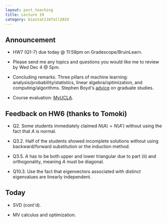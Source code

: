 ```yaml
---
layout: post_teaching
title: Lecture 19
category: biostat216fall2024
---
```


## Announcement

* HW7 (Q1-7) due today @ 11:59pm on Gradescope/BruinLearn.

* Please send me any topics and questions you would like me to review by Wed Dec 4 @ 5pm.

* Concluding remarks. Three pillars of machine learning: analysis/probability/statistics, linear algebra/optimization, and computing/algorithms. Stephen Boyd's [advice](https://www.youtube.com/watch?v=U41e7hKAAPQ&t=5651s) on graduate studies.

* Course evaluation: [MyUCLA](https://my.ucla.edu/).

## Feedback on HW6 (thanks to Tomoki)

* Q2. Some students immediately claimed $N(A)=N(A')$  without using the fact that $A$ is normal.

* Q3.2. Half of the students showed incomplete solutions without using backward/forward substitution or the induction method.

* Q3.5. $A$ has to be both upper and lower triangular due to part (ii) and orthogonality, meaning $A$ must be diagonal.

* Q10.3. Use the fact that eigenvectors associated with distinct eigenvalues are linearly independent.

## Today

* SVD (cont'd).

* MV calculus and optimization.

